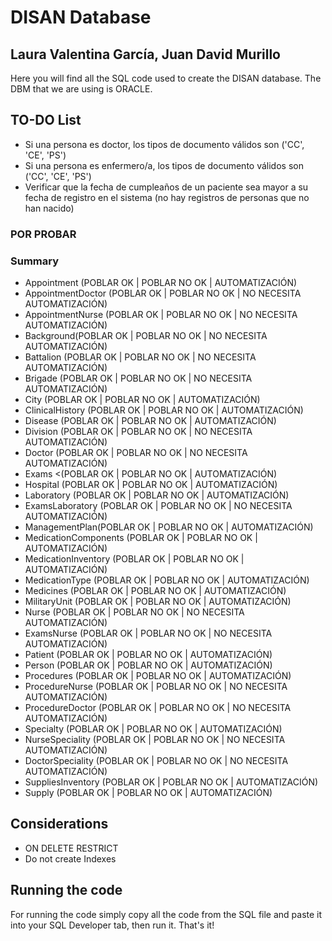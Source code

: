 # DISAN Database

## Laura Valentina García, Juan David Murillo

Here you will find all the SQL code used to create the DISAN database. The DBM that we are using is ORACLE.

## TO-DO List

- Si una persona es doctor, los tipos de documento válidos son ('CC', 'CE', 'PS')
- Si una persona es enfermero/a, los tipos de documento válidos son ('CC', 'CE', 'PS')
- Verificar que la fecha de cumpleaños de un paciente sea mayor a su fecha de registro en el sistema (no hay registros de personas que no han nacido)

### POR PROBAR

### Summary

- Appointment (POBLAR OK | POBLAR NO OK | AUTOMATIZACIÓN)
- AppointmentDoctor (POBLAR OK | POBLAR NO OK | NO NECESITA AUTOMATIZACIÓN)
- AppointmentNurse (POBLAR OK | POBLAR NO OK | NO NECESITA AUTOMATIZACIÓN)
- Background(POBLAR OK | POBLAR NO OK | NO NECESITA AUTOMATIZACIÓN)
- Battalion (POBLAR OK | POBLAR NO OK | NO NECESITA AUTOMATIZACIÓN)
- Brigade (POBLAR OK | POBLAR NO OK | NO NECESITA AUTOMATIZACIÓN)
- City (POBLAR OK | POBLAR NO OK | AUTOMATIZACIÓN)
- ClinicalHistory (POBLAR OK | POBLAR NO OK | AUTOMATIZACIÓN)
- Disease (POBLAR OK | POBLAR NO OK | AUTOMATIZACIÓN)
- Division (POBLAR OK | POBLAR NO OK | NO NECESITA AUTOMATIZACIÓN)
- Doctor (POBLAR OK | POBLAR NO OK | NO NECESITA AUTOMATIZACIÓN)
- Exams <(POBLAR OK | POBLAR NO OK | AUTOMATIZACIÓN)
- Hospital (POBLAR OK | POBLAR NO OK | AUTOMATIZACIÓN)
- Laboratory (POBLAR OK | POBLAR NO OK | AUTOMATIZACIÓN)
- ExamsLaboratory (POBLAR OK | POBLAR NO OK | NO NECESITA AUTOMATIZACIÓN)
- ManagementPlan(POBLAR OK | POBLAR NO OK | AUTOMATIZACIÓN)
- MedicationComponents (POBLAR OK | POBLAR NO OK | AUTOMATIZACIÓN)
- MedicationInventory (POBLAR OK | POBLAR NO OK | AUTOMATIZACIÓN)
- MedicationType (POBLAR OK | POBLAR NO OK | AUTOMATIZACIÓN)
- Medicines (POBLAR OK | POBLAR NO OK | AUTOMATIZACIÓN)
- MilitaryUnit (POBLAR OK | POBLAR NO OK | AUTOMATIZACIÓN)
- Nurse (POBLAR OK | POBLAR NO OK | NO NECESITA AUTOMATIZACIÓN)
- ExamsNurse (POBLAR OK | POBLAR NO OK | NO NECESITA AUTOMATIZACIÓN)
- Patient (POBLAR OK | POBLAR NO OK | AUTOMATIZACIÓN)
- Person (POBLAR OK | POBLAR NO OK | AUTOMATIZACIÓN)
- Procedures (POBLAR OK | POBLAR NO OK | AUTOMATIZACIÓN)
- ProcedureNurse (POBLAR OK | POBLAR NO OK | NO NECESITA AUTOMATIZACIÓN)
- ProcedureDoctor (POBLAR OK | POBLAR NO OK | NO NECESITA AUTOMATIZACIÓN)
- Specialty (POBLAR OK | POBLAR NO OK | AUTOMATIZACIÓN)
- NurseSpeciality (POBLAR OK | POBLAR NO OK | NO NECESITA AUTOMATIZACIÓN)
- DoctorSpeciality (POBLAR OK | POBLAR NO OK | NO NECESITA AUTOMATIZACIÓN)
- SuppliesInventory (POBLAR OK | POBLAR NO OK | AUTOMATIZACIÓN)
- Supply (POBLAR OK | POBLAR NO OK | AUTOMATIZACIÓN)

## Considerations

- ON DELETE RESTRICT
- Do not create Indexes

## Running the code

For running the code simply copy all the code from the SQL file and paste it into your SQL Developer tab, then run it. That's it!
